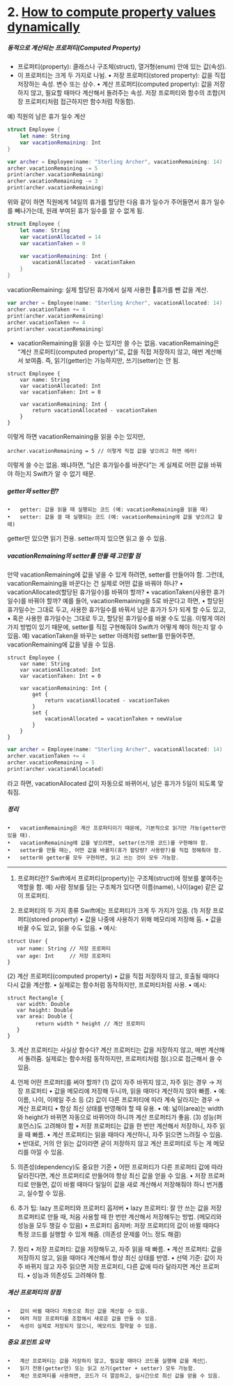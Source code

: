 # 2. [How to compute property values dynamically](https://www.hackingwithswift.com/quick-start/beginners/how-to-compute-property-values-dynamically)

##### 동적으로 계산되는 프로퍼티(Computed Property)
* 프로퍼티(property): 클래스나 구조체(struct), 열거형(enum) 안에 있는 값(속성).
* 이 프로퍼티는 크게 두 가지로 나뉨.
	•	저장 프로퍼티(stored property): 값을 직접 저장하는 속성. 변수 또는 상수.
	•	계산 프로퍼티(computed property): 값을 저장하지 않고, 필요할 때마다 계산해서 돌려주는 속성. 저장 프로퍼티와 함수의 조합(저장 프로퍼티처럼 접근하지만 함수처럼 작동함).

예) 직원의 남은 휴가 일수 계산
```swift
struct Employee {
    let name: String
    var vacationRemaining: Int
}

var archer = Employee(name: "Sterling Archer", vacationRemaining: 14)
archer.vacationRemaining -= 5
print(archer.vacationRemaining)
archer.vacationRemaining -= 3
print(archer.vacationRemaining)
```
위와 같이 하면 직원에게 14일의 휴가를 할당한 다음 휴가 일수가 주어들면서 휴가 일수를 빼나가는데, 원래 부여된 휴가 일수를 알 수 없게 됨.
```swift
struct Employee {
    let name: String
    var vacationAllocated = 14
    var vacationTaken = 0

    var vacationRemaining: Int {
        vacationAllocated - vacationTaken
    }
}
```
vacationRemaining: 실제 할당된 휴가에서 실제 사용한 휴가를 뺀 값을 계산.

```swift
var archer = Employee(name: "Sterling Archer", vacationAllocated: 14)
archer.vacationTaken += 4
print(archer.vacationRemaining)
archer.vacationTaken += 4
print(archer.vacationRemaining)
```

* vacationRemaining을 읽을 수는 있지만 쓸 수는 없음. vacationRemaining은 “계산 프로퍼티(computed property)“로, 값을 직접 저장하지 않고, 매번 계산해서 보여줌.
즉, 읽기(getter)는 가능하지만, 쓰기(setter)는 안 됨.

```
struct Employee {
    var name: String
    var vacationAllocated: Int
    var vacationTaken: Int = 0

    var vacationRemaining: Int {
        return vacationAllocated - vacationTaken
    }
}
```
이렇게 하면 vacationRemaining을 읽을 수는 있지만,
```
archer.vacationRemaining = 5 // 이렇게 직접 값을 넣으려고 하면 에러!
```
이렇게 쓸 수는 없음.
왜냐하면, “남은 휴가일수를 바꾼다”는 게 실제로 어떤 값을 바꿔야 하는지 Swift가 알 수 없기 때문.

##### getter와 setter란?
	•	getter: 값을 읽을 때 실행되는 코드 (예: vacationRemaining을 읽을 때)
	•	setter: 값을 쓸 때 실행되는 코드 (예: vacationRemaining에 값을 넣으려고 할 때)

getter만 있으면 읽기 전용.
setter까지 있으면 읽고 쓸 수 있음.

##### vacationRemaining의 setter를 만들 때 고민할 점
만약 vacationRemaining에 값을 넣을 수 있게 하려면, setter를 만들어야 함.
그런데, vacationRemaining을 바꾼다는 건 실제로 어떤 값을 바꿔야 하나?
	•	vacationAllocated(할당된 휴가일수)를 바꿔야 할까?
	•	vacationTaken(사용한 휴가일수)를 바꿔야 할까?
예를 들어, vacationRemaining을 5로 바꾼다고 하면,
	•	할당된 휴가일수는 그대로 두고, 사용한 휴가일수를 바꿔서 남은 휴가가 5가 되게 할 수도 있고,
	•	혹은 사용한 휴가일수는 그대로 두고, 할당된 휴가일수를 바꿀 수도 있음.
이렇게 여러 가지 방법이 있기 때문에, setter를 직접 구현해줘야 Swift가 어떻게 해야 하는지 알 수 있음.
예) vacationTaken을 바꾸는 setter
아래처럼 setter를 만들어주면, vacationRemaining에 값을 넣을 수 있음.
```
struct Employee {
    var name: String
    var vacationAllocated: Int
    var vacationTaken: Int = 0

    var vacationRemaining: Int {
        get {
            return vacationAllocated - vacationTaken
        }
        set {
            vacationAllocated = vacationTaken + newValue
        }
    }
}
```

```swift
var archer = Employee(name: "Sterling Archer", vacationAllocated: 14)
archer.vacationTaken += 4
archer.vacationRemaining = 5
print(archer.vacationAllocated)
```

라고 하면, vacationAllocated 값이 자동으로 바뀌어서, 남은 휴가가 5일이 되도록 맞춰짐.

##### 정리
	•	vacationRemaining은 계산 프로퍼티이기 때문에, 기본적으로 읽기만 가능(getter만 있을 때).
	•	vacationRemaining에 값을 넣으려면, setter(쓰기용 코드)를 구현해야 함.
	•	setter를 만들 때는, 어떤 값을 바꿀지(휴가 할당량? 사용량?)를 직접 정해줘야 함.
	•	setter와 getter를 모두 구현하면, 읽고 쓰는 것이 모두 가능함.

-----

1. 프로퍼티란?
Swift에서 프로퍼티(property)는 구조체(struct)에 정보를 붙여주는 역할을 함.
예) 사람 정보를 담는 구조체가 있다면 이름(name), 나이(age) 같은 값이 프로퍼티.

2. 프로퍼티의 두 가지 종류
Swift에는 프로퍼티가 크게 두 가지가 있음.
(1) 저장 프로퍼티(stored property)
	•	값을 나중에 사용하기 위해 메모리에 저장해 둠.
	•	값을 바꿀 수도 있고, 읽을 수도 있음.
	•	예시:
```
struct User {
   var name: String // 저장 프로퍼티
   var age: Int     // 저장 프로퍼티
}
```
(2) 계산 프로퍼티(computed property)
	•	값을 직접 저장하지 않고, 호출될 때마다 다시 값을 계산함.
	•	실제로는 함수처럼 동작하지만, 프로퍼티처럼 사용.
	•	예시:
```
struct Rectangle {
   var width: Double
   var height: Double
   var area: Double {
         return width * height // 계산 프로퍼티
   }
}
```

3. 계산 프로퍼티는 사실상 함수다?
계산 프로퍼티는 값을 저장하지 않고, 매번 계산해서 돌려줌.
실제로는 함수처럼 동작하지만, 프로퍼티처럼 점(.)으로 접근해서 쓸 수 있음.

4. 언제 어떤 프로퍼티를 써야 할까?
(1) 값이 자주 바뀌지 않고, 자주 읽는 경우 → 저장 프로퍼티
	•	값을 메모리에 저장해 두니까, 읽을 때마다 계산하지 않아 빠름.
	•	예: 이름, 나이, 이메일 주소 등
(2) 값이 다른 프로퍼티에 따라 계속 달라지는 경우 → 계산 프로퍼티
	•	항상 최신 상태를 반영해야 할 때 유용.
	•	예: 넓이(area)는 width와 height가 바뀌면 자동으로 바뀌어야 하니까 계산 프로퍼티가 좋음.
(3) 성능(퍼포먼스)도 고려해야 함
	•	저장 프로퍼티는 값을 한 번만 계산해서 저장하니, 자주 읽을 때 빠름.
	•	계산 프로퍼티는 읽을 때마다 계산하니, 자주 읽으면 느려질 수 있음.
	•	반대로, 거의 안 읽는 값이라면 굳이 저장하지 않고 계산 프로퍼티로 두는 게 메모리를 아낄 수 있음.
	
5. 의존성(dependency)도 중요한 기준
	•	어떤 프로퍼티가 다른 프로퍼티 값에 따라 달라진다면, 계산 프로퍼티로 만들어야 항상 최신 값을 얻을 수 있음.
	•	저장 프로퍼티로 만들면, 값이 바뀔 때마다 일일이 값을 새로 계산해서 저장해줘야 하니 번거롭고, 실수할 수 있음.
	
6. 추가 팁: lazy 프로퍼티와 프로퍼티 옵저버
	•	lazy 프로퍼티: 잘 안 쓰는 값을 저장 프로퍼티로 만들 때, 처음 사용할 때 한 번만 계산해서 저장해두는 방법. (메모리와 성능을 모두 챙길 수 있음)
	•	프로퍼티 옵저버: 저장 프로퍼티의 값이 바뀔 때마다 특정 코드를 실행할 수 있게 해줌. (의존성 문제를 어느 정도 해결)
	
7. 정리
	•	저장 프로퍼티: 값을 저장해두고, 자주 읽을 때 빠름.
	•	계산 프로퍼티: 값을 저장하지 않고, 읽을 때마다 계산해서 항상 최신 상태를 반영.
	•	선택 기준: 값이 자주 바뀌지 않고 자주 읽으면 저장 프로퍼티, 다른 값에 따라 달라지면 계산 프로퍼티.
	•	성능과 의존성도 고려해야 함.
##### 계산 프로퍼티의 장점
	•	값이 바뀔 때마다 자동으로 최신 값을 계산할 수 있음.
	•	여러 저장 프로퍼티를 조합해서 새로운 값을 만들 수 있음.
	•	속성이 실제로 저장되지 않으니, 메모리도 절약할 수 있음.
##### 중요 포인트 요약
	•	계산 프로퍼티는 값을 저장하지 않고, 필요할 때마다 코드를 실행해 값을 계산.
	•	읽기 전용(getter만) 또는 읽고 쓰기(getter + setter) 모두 가능함.
	•	계산 프로퍼티를 사용하면, 코드가 더 깔끔하고, 실시간으로 최신 값을 얻을 수 있음.
